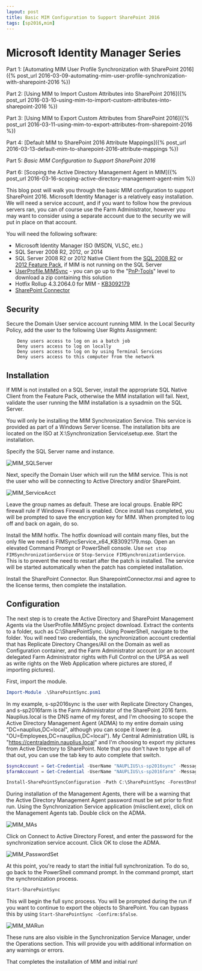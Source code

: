 ```yaml
---
layout: post
title: Basic MIM Configuration to Support SharePoint 2016
tags: [sp2016,mim]
---
```


# Microsoft Identity Manager Series

Part 1: [Automating MIM User Profile Synchronization with SharePoint 2016]({% post_url 2016-03-09-automating-mim-user-profile-synchronization-with-sharepoint-2016 %})

Part 2: [Using MIM to Import Custom Attributes into SharePoint 2016]({% post_url 2016-03-10-using-mim-to-import-custom-attributes-into-sharepoint-2016 %})

Part 3: [Using MIM to Export Custom Attributes from SharePoint 2016]({% post_url 2016-03-11-using-mim-to-export-attributes-from-sharepoint-2016 %})

Part 4: [Default MIM to SharePoint 2016 Attribute Mappings]({% post_url 2016-03-13-default-mim-to-sharepoint-2016-attribute-mappings %})

Part 5: _Basic MIM Configuration to Support SharePoint 2016_

Part 6: [Scoping the Active Directory Management Agent in MIM]({% post_url 2016-03-16-scoping-active-directory-management-agent-mim %})

This blog post will walk you through the basic MIM configuration to support SharePoint 2016. Microsoft Identity Manager is a relatively easy installation. We will need a service account, and if you want to follow how the previous servers ran, you can of course use the Farm Administrator, however you may want to consider using a separate account due to the security we will put in place on that account.

You will need the following software:

* Microsoft Identity Manager ISO (MSDN, VLSC, etc.)
* SQL Server 2008 R2, 2012, or 2014
* SQL Server 2008 R2 or 2012 Native Client from the [SQL 2008 R2](https://www.microsoft.com/en-us/download/details.aspx?id=16978) or [2012 Feature Pack](https://www.microsoft.com/en-us/download/details.aspx?id=35580), if MIM is not running on the SQL Server
* [UserProfile.MIMSync](https://github.com/OfficeDev/PnP-Tools/tree/master/Solutions/UserProfile.MIMSync) - you can go up to the "[PnP-Tools](https://github.com/OfficeDev/PnP-Tools)" level to download a zip containing this solution
* Hotfix Rollup 4.3.2064.0 for MIM - [KB3092179](https://support.microsoft.com/en-us/kb/3092179)
* [SharePoint Connector](http://www.microsoft.com/en-us/download/details.aspx?id=41164)

## Security

Secure the Domain User service account running MIM. In the Local Security Policy, add the user to the following User Rights Assignment:

```
    Deny users access to log on as a batch job
    Deny users access to log on locally
    Deny users access to log on by using Terminal Services
    Deny users access to this computer from the network
```

## Installation

If MIM is not installed on a SQL Server, install the appropriate SQL Native Client from the Feature Pack, otherwise the MIM installation will fail. Next, validate the user running the MIM installation is a sysadmin on the SQL Server.

You will only be installing the MIM Synchronization Service. This service is provided as part of a Windows Server license. The installation bits are located on the ISO at X:\Synchronization Service\setup.exe. Start the installation.

Specify the SQL Server name and instance.

![MIM_SQLServer](/assets/images/2016/03/MIM_SQLServer.png)

Next, specify the Domain User which will run the MIM service. This is not the user who will be connecting to Active Directory and/or SharePoint.

![MIM_ServiceAcct](/assets/images/2016/03/MIM_ServiceAcct.png)

Leave the group names as default. These are local groups. Enable RPC firewall rule if Windows Firewall is enabled. Once install has completed, you will be prompted to save the encryption key for MIM. When prompted to log off and back on again, do so.

Install the MIM hotfix. The hotfix download will contain many files, but the only file we need is FIMSyncService_x64_KB3092179.msp. Open an elevated Command Prompt or PowerShell console. Use `net stop FIMSynchronizationService` or `Stop-Service FIMSynchronizationService`. This is to prevent the need to restart after the patch is installed. The service will be started automatically when the patch has completed installation.

Install the SharePoint Connector. Run SharepointConnector.msi and agree to the license terms, then complete the installation.

## Configuration

The next step is to create the Active Directory and SharePoint Management Agents via the UserProfile.MIMSync project download. Extract the contents to a folder, such as C:\SharePointSync. Using PowerShell, navigate to the folder. You will need two credentials, the synchronization account credential that has Replicate Directory Changes/All on the Domain as well as Configuration container, and the Farm Administrator account (or an account delegated Farm Administrator rights with Full Control on the UPSA as well as write rights on the Web Application where pictures are stored, if importing pictures).

First, import the module.

```powershell
Import-Module .\SharePointSync.psm1
```

In my example, s-sp2016sync is the user with Replicate Directory Changes, and s-sp2016farm is the Farm Administrator of the SharePoint 2016 farm. Nauplius.local is the DNS name of my forest, and I'm choosing to scope the Active Directory Management Agent (ADMA) to my entire domain using "DC=nauplius,DC=local", although you can scope it lower (e.g. "OU=Employees,DC=nauplius,DC=local"). My Central Administration URL is "https://centraladmin.nauplius.local" and I'm choosing to export my pictures from Active Directory to SharePoint. Note that you don't have to type all of that out, you can use the tab key to auto complete that switch.

```powershell
$syncAccount = Get-Credential -UserName "NAUPLIUS\s-sp2016sync" -Message "Sync Account"
$farmAccount = Get-Credential -UserName "NAUPLIUS\s-sp2016farm" -Message "Farm Admin"

Install-SharePointSyncConfiguration -Path C:\SharePointSync -ForestDnsName nauplius.local -ForestCredential $syncAccount -OrganizationalUnit "DC=NAUPLIUS,DC=LOCAL" -SharePointUrl https://centralAdmin.nauplius.local -SharePointCredential $farmAccount -PictureFlowDirection "Export only (NEVER from SharePoint)"
```

During installation of the Management Agents, there will be a warning that the Active Directory Management Agent password must be set prior to first run. Using the Synchronization Service application (miisclient.exe), click on the Management Agents tab. Double click on the ADMA.

![MIM_MAs](/assets/images/2016/03/MIM_MAs.png)

Click on Connect to Active Directory Forest, and enter the password for the synchronization service account. Click OK to close the ADMA.

![MIM_PasswordSet](/assets/images/2016/03/MIM_PasswordSet.png)

At this point, you're ready to start the initial full synchronization. To do so, go back to the PowerShell command prompt. In the command prompt, start the synchronization process.

```powershell
Start-SharePointSync
```

This will begin the full sync process. You will be prompted during the run if you want to continue to export the objects to SharePoint. You can bypass this by using `Start-SharePointSync -Confirm:$false`.

![MIM_MARun](/assets/images/2016/03/MIM_MARun.png)

These runs are also visible in the Synchronization Service Manager, under the Operations section. This will provide you with additional information on any warnings or errors.

That completes the installation of MIM and initial run!